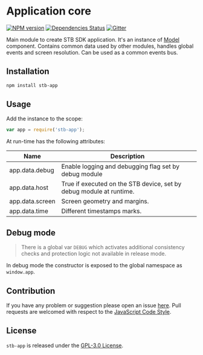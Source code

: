 Application core
================

[![NPM version](https://img.shields.io/npm/v/stb-app.svg?style=flat-square)](https://www.npmjs.com/package/stb-app)
[![Dependencies Status](https://img.shields.io/david/stbsdk/app.svg?style=flat-square)](https://david-dm.org/stbsdk/app)
[![Gitter](https://img.shields.io/badge/gitter-join%20chat-blue.svg?style=flat-square)](https://gitter.im/DarkPark/stb)


Main module to create STB SDK application. It's an instance of [Model](https://github.com/stbsdk/model) component.
Contains common data used by other modules, handles global events and screen resolution.
Can be used as a common events bus.


## Installation

```bash
npm install stb-app
```


## Usage

Add the instance to the scope:

```js
var app = require('stb-app');
```

At run-time has the following attributes:

 Name            | Description
-----------------|-------------
 app.data.debug  | Enable logging and debugging flag set by debug module
 app.data.host   | True if executed on the STB device, set by debug module at runtime.
 app.data.screen | Screen geometry and margins.
 app.data.time   | Different timestamps marks.



## Debug mode

> There is a global var `DEBUG` which activates additional consistency checks and protection logic not available in release mode.

In debug mode the constructor is exposed to the global namespace as `window.app`.


## Contribution

If you have any problem or suggestion please open an issue [here](https://github.com/stbsdk/app/issues).
Pull requests are welcomed with respect to the [JavaScript Code Style](https://github.com/DarkPark/jscs).


## License

`stb-app` is released under the [GPL-3.0 License](http://opensource.org/licenses/GPL-3.0).
